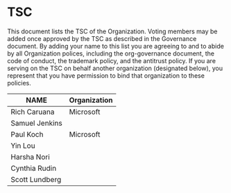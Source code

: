 # TSC

This document lists the TSC of the Organization. Voting members may be added once approved by the TSC as described in the Governance document. By adding your name to this list you are agreeing to and to abide by all Organization polices, including the org-governance document, the code of conduct, the trademark policy, and the antitrust policy. If you are serving on the TSC on behalf another organization (designated below), you represent that you have permission to bind that organization to these policies.

| **NAME** | **Organization** |
| --- | --- |
| Rich Caruana | Microsoft |
| Samuel Jenkins | |
| Paul Koch | Microsoft |
| Yin Lou | |
| Harsha Nori | |
| Cynthia Rudin | |
| Scott Lundberg | |
